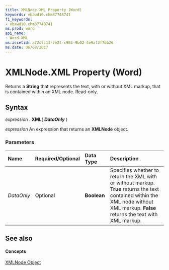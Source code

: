 ```yaml
---
title: XMLNode.XML Property (Word)
keywords: vbawd10.chm37748741
f1_keywords:
- vbawd10.chm37748741
ms.prod: word
api_name:
- Word.XML
ms.assetid: a72c7c13-7e2f-c903-9b02-4e9af3f7db26
ms.date: 06/08/2017
---
```



# XMLNode.XML Property (Word)

Returns a  **String** that represents the text, with or without XML markup, that is contained within an XML node. Read-only.


## Syntax

 _expression_ . **XML**( **_DataOnly_** )

 _expression_ An expression that returns an **XMLNode** object.


### Parameters



|**Name**|**Required/Optional**|**Data Type**|**Description**|
|:-----|:-----|:-----|:-----|
| _DataOnly_|Optional| **Boolean**|Specifies whether to return the XML with or without markup.  **True** returns the text contained within the XML node without XML markup. **False** returns the text with XML markup.|

## See also


#### Concepts


[XMLNode Object](xmlnode-object-word.md)

